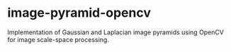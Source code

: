 # image-pyramid-opencv
 Implementation of Gaussian and Laplacian image pyramids using OpenCV for image scale-space processing.
